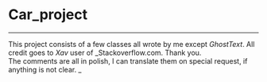 # Car_project
---
This project consists of a few classes all wrote by me except _GhostText_. All credit goes to *Xav* user of _Stackoverflow.com. Thank you.  
The comments are all in polish, I can translate them on special request, if anything is not clear. _
